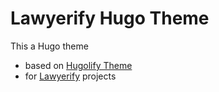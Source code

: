 # Lawyerify Hugo Theme

This a Hugo theme 
* based on [Hugolify Theme](https://github.com/sebousan/hugolify-theme)
* for [Lawyerify](https://www.lawyerify.fr) projects
